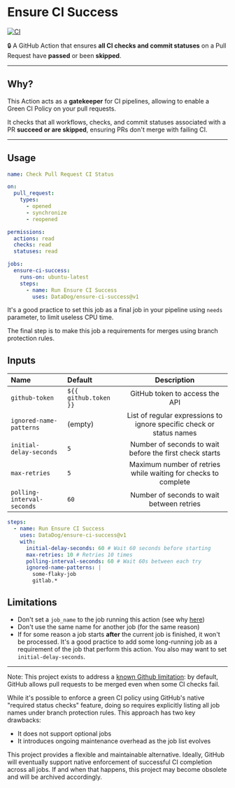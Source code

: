 # Ensure CI Success

[![CI](https://github.com/DataDog/ensure-ci-success/actions/workflows/ci.yml/badge.svg)](https://github.com/DataDog/ensure-ci-success/actions/workflows/ci.yml)

🔒 A GitHub Action that ensures **all CI checks and commit statuses** on a Pull Request have **passed** or been **skipped**.

---

## Why?

This Action acts as a **gatekeeper** for CI pipelines, allowing to enable a Green CI Policy on your pull requests.

It checks that all workflows, checks, and commit statuses associated with a PR **succeed or are skipped**, ensuring PRs don't merge with failing CI.

---

## Usage

```yml
name: Check Pull Request CI Status

on:
  pull_request:
    types:
      - opened
      - synchronize
      - reopened

permissions:
  actions: read
  checks: read
  statuses: read

jobs:
  ensure-ci-success:
    runs-on: ubuntu-latest
    steps:
      - name: Run Ensure CI Success
        uses: DataDog/ensure-ci-success@v1
```

It's a good practice to set this job as a final job in your pipeline using `needs` parameter, to limit useless CPU time.

The final step is to make this job a requirements for merges using branch protection rules.

## Inputs

| Name                       | Default               |                             Description                              |
| :------------------------- | :-------------------- | :------------------------------------------------------------------: |
| `github-token`             | `${{ github.token }}` |                    GitHub token to access the API                    |
| `ignored-name-patterns`    | (empty)               | List of regular expressions to ignore specific check or status names |
| `initial-delay-seconds`    | `5`                   |       Number of seconds to wait before the first check starts        |
| `max-retries`              | `5`                   |    Maximum number of retries while waiting for checks to complete    |
| `polling-interval-seconds` | `60`                  |              Number of seconds to wait between retries               |

```yml
steps:
  - name: Run Ensure CI Success
    uses: DataDog/ensure-ci-success@v1
    with:
      initial-delay-seconds: 60 # Wait 60 seconds before starting
      max-retries: 10 # Retries 10 times
      polling-interval-seconds: 60 # Wait 60s between each try
      ignored-name-patterns: |
        some-flaky-job
        gitlab.*
```

## Limitations

- Don't set a `job_name` to the job running this action (see why [here](docs/limitations.md))
- Don't use the same name for another job (for the same reason)
- If for some reason a job starts **after** the current job is finished, it won't be processed. It's a good practice to add some long-running job as a requirement of the job that perform this action. You also may want to set `initial-delay-seconds`.

---

Note: This project exists to address a [known Github limitation](https://github.com/orgs/community/discussions/26733): by default, GitHub allows pull requests to be merged even when some CI checks fail.

While it's possible to enforce a green CI policy using GitHub's native "required status checks" feature, doing so requires explicitly listing all job names under branch protection rules. This approach has two key drawbacks:

- It does not support optional jobs
- It introduces ongoing maintenance overhead as the job list evolves

This project provides a flexible and maintainable alternative. Ideally, GitHub will eventually support native enforcement of successful CI completion across all jobs. If and when that happens, this project may become obsolete and will be archived accordingly.
